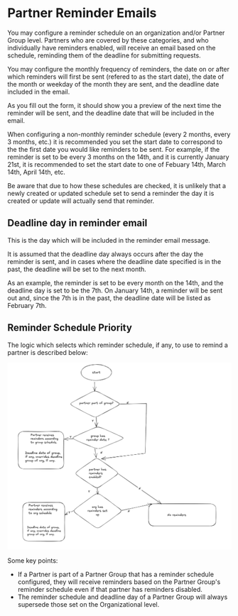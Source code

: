# Partner Reminder Emails 
You may configure a reminder schedule on an organization and/or Partner Group level. Partners who are covered by these categories, and who individually have reminders enabled, will receive an email based on the schedule, reminding them of the deadline for submitting requests. 

You may configure the monthly frequency of reminders, the date on or after which reminders will first be sent (refered to as the start date), the date of the month or weekday of the month they are sent, and the deadline date included in the email.

As you fill out the form, it should show you a preview of the next time the reminder will be sent, and the deadline date that will be included in the email.

When configuring a non-monthly reminder schedule (every 2 months, every 3 months, etc.) it is recommended you set the start date to correspond to the the first date you would like reminders to be sent. For example, if the reminder is set to be every 3 months on the 14th, and it is currently January 21st, it is recommended to set the start date to one of Febuary 14th, March 14th, April 14th, etc.

Be aware that due to how these schedules are checked, it is unlikely that a newly created or updated schedule set to send a reminder the day it is created or update will actually send that reminder.

## Deadline day in reminder email
This is the day which will be included in the reminder email message.

It is assumed that the deadline day always occurs after the day the reminder is sent, and in cases where the deadline date specified is in the past, the deadline will be set to the next month.

As an example, the reminder is set to be every month on the 14th, and the deadline day is set to be the 7th. On January 14th, a reminder will be sent out and, since the 7th is in the past, the deadline date will be listed as February 7th.

## Reminder Schedule Priority
The logic which selects which reminder schedule, if any, to use to remind a partner is described below:

![](images/partners/partners_reminder_flowchart.png)

Some key points:
- If a Partner is part of a Partner Group that has a reminder schedule configured, they will receive reminders based on the Partner Group's reminder schedule even if that partner has reminders disabled.
- The reminder schedule and deadline day of a Partner Group will always supersede those set on the Organizational level.